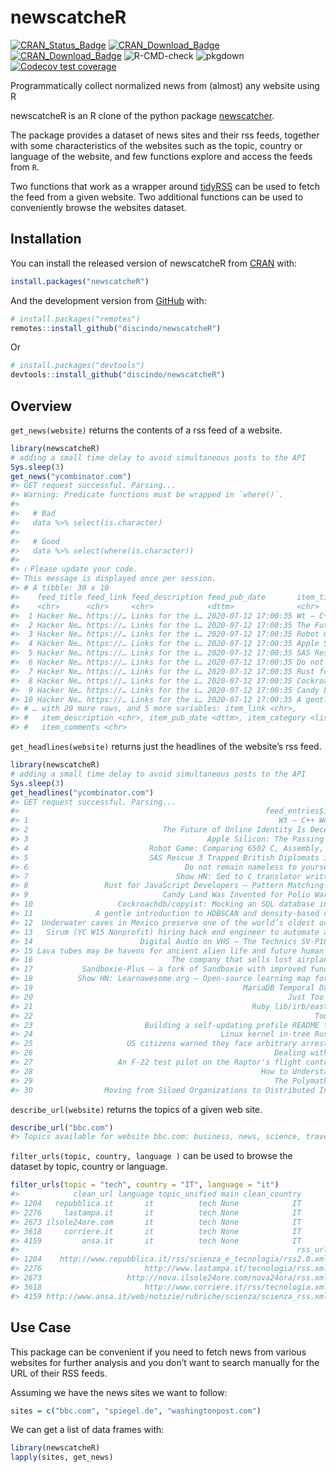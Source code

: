 
<!-- README.md is generated from README.Rmd. Please edit that file -->

# newscatcheR

<!-- badges: start -->

[![CRAN\_Status\_Badge](https://www.r-pkg.org/badges/version/newscatcheR)](https://cran.r-project.org/package=newscatcheR)
[![CRAN\_Download\_Badge](https://cranlogs.r-pkg.org/badges/newscatcheR)](https://CRAN.R-project.org/package=newscatcheR)
[![CRAN\_Download\_Badge](https://cranlogs.r-pkg.org/badges/grand-total/newscatcheR)](https://CRAN.R-project.org/package=newscatcheR)
![R-CMD-check](https://github.com/discindo/newscatcheR/workflows/R-CMD-check/badge.svg)
![pkgdown](https://github.com/discindo/newscatcheR/workflows/pkgdown/badge.svg)
[![Codecov test
coverage](https://codecov.io/gh/discindo/newscatcheR/branch/master/graph/badge.svg)](https://codecov.io/gh/discindo/newscatcheR?branch=master)

<!-- badges: end -->

Programmatically collect normalized news from (almost) any website using
R

newscatcheR is an R clone of the python package
[newscatcher](https://github.com/kotartemiy/newscatcher).

The package provides a dataset of news sites and their rss feeds,
together with some characteristics of the websites such as the topic,
country or language of the website, and few functions explore and access
the feeds from `R`.

Two functions that work as a wrapper around
[tidyRSS](https://github.com/RobertMyles/tidyRSS) can be used to fetch
the feed from a given website. Two additional functions can be used to
conveniently browse the websites dataset.

## Installation

You can install the released version of newscatcheR from
[CRAN](https://CRAN.R-project.org) with:

``` r
install.packages("newscatcheR")
```

And the development version from [GitHub](https://github.com/) with:

``` r
# install.packages("remotes")
remotes::install_github("discindo/newscatcheR")
```

Or

``` r
# install.packages("devtools")
devtools::install_github("discindo/newscatcheR")
```

## Overview

`get_news(website)` returns the contents of a rss feed of a website.

``` r
library(newscatcheR)
# adding a small time delay to avoid simultaneous posts to the API
Sys.sleep(3)
get_news("ycombinator.com")
#> GET request successful. Parsing...
#> Warning: Predicate functions must be wrapped in `where()`.
#> 
#>   # Bad
#>   data %>% select(is.character)
#> 
#>   # Good
#>   data %>% select(where(is.character))
#> 
#> ℹ Please update your code.
#> This message is displayed once per session.
#> # A tibble: 30 x 10
#>    feed_title feed_link feed_description feed_pub_date       item_title
#>    <chr>      <chr>     <chr>            <dttm>              <chr>     
#>  1 Hacker Ne… https://… Links for the i… 2020-07-12 17:00:35 Wt – C++ …
#>  2 Hacker Ne… https://… Links for the i… 2020-07-12 17:00:35 The Futur…
#>  3 Hacker Ne… https://… Links for the i… 2020-07-12 17:00:35 Robot Gam…
#>  4 Hacker Ne… https://… Links for the i… 2020-07-12 17:00:35 Apple Sil…
#>  5 Hacker Ne… https://… Links for the i… 2020-07-12 17:00:35 SAS Rescu…
#>  6 Hacker Ne… https://… Links for the i… 2020-07-12 17:00:35 Do not re…
#>  7 Hacker Ne… https://… Links for the i… 2020-07-12 17:00:35 Rust for …
#>  8 Hacker Ne… https://… Links for the i… 2020-07-12 17:00:35 Cockroach…
#>  9 Hacker Ne… https://… Links for the i… 2020-07-12 17:00:35 Candy Lan…
#> 10 Hacker Ne… https://… Links for the i… 2020-07-12 17:00:35 A gentle …
#> # … with 20 more rows, and 5 more variables: item_link <chr>,
#> #   item_description <chr>, item_pub_date <dttm>, item_category <list>,
#> #   item_comments <chr>
```

`get_headlines(website)` returns just the headlines of the website’s rss
feed.

``` r
library(newscatcheR)
# adding a small time delay to avoid simultaneous posts to the API
Sys.sleep(3)  
get_headlines("ycombinator.com")
#> GET request successful. Parsing...
#>                                                       feed_entries$item_title
#> 1                                                        Wt – C++ Web Toolkit
#> 2                              The Future of Online Identity Is Decentralized
#> 3                                        Apple Silicon: The Passing of Wintel
#> 4                           Robot Game: Comparing 6502 C, Assembly, and Forth
#> 5                           SAS Rescue 3 Trapped British Diplomats in Albania
#> 6                                   Do not remain nameless to yourself (1966)
#> 7                                 Show HN: Sed to C translator written in sed
#> 8                 Rust for JavaScript Developers – Pattern Matching and Enums
#> 9                              Candy Land Was Invented for Polio Wards (2019)
#> 10                   Cockroachdb/copyist: Mocking an SQL database in Go tests
#> 11              A gentle introduction to HDBSCAN and density-based clustering
#> 12  Underwater caves in Mexico preserve one of the world’s oldest ochre mines
#> 13   Sirum (YC W15 Nonprofit) hiring back end engineer to automate a pharmacy
#> 14                        Digital Audio on VHS – The Technics SV-P100 [video]
#> 15 Lava tubes may be havens for ancient alien life and future human explorers
#> 16                               The company that sells lost airplane luggage
#> 17           Sandboxie-Plus – a fork of Sandboxie with improved functionality
#> 18          Show HN: Learnawesome.org – Open-source learning map for humanity
#> 19                                               MariaDB Temporal Data Tables
#> 20                                                         Just Too Efficient
#> 21                                                 Ruby lib/irb/easter-egg.rb
#> 22                                                               Tour of Rust
#> 23                         Building a self-updating profile README for GitHub
#> 24                                          Linux kernel in-tree Rust support
#> 25                     US citizens warned they face arbitrary arrest in China
#> 26                                                      Dealing with Insomnia
#> 27                   An F-22 test pilot on the Raptor's flight control system
#> 28                                                   How to Understand Things
#> 29                                                      The Polymath Playbook
#> 30                Moving from Siloed Organizations to Distributed Individuals
```

`describe_url(website)` returns the topics of a given web site.

``` r
describe_url("bbc.com")
#> Topics available for website bbc.com: business, news, science, travel.
```

`filter_urls(topic, country, language )` can be used to browse the
dataset by topic, country or language.

``` r
filter_urls(topic = "tech", country = "IT", language = "it")
#>            clean_url language topic_unified main clean_country
#> 1204   repubblica.it       it          tech None            IT
#> 2276     lastampa.it       it          tech None            IT
#> 2673 ilsole24ore.com       it          tech None            IT
#> 3618     corriere.it       it          tech None            IT
#> 4159         ansa.it       it          tech None            IT
#>                                                              rss_url GlobalRank
#> 1204    http://www.repubblica.it/rss/scienza_e_tecnologia/rss2.0.xml       1086
#> 2276                       http://www.lastampa.it/tecnologia/rss.xml       2413
#> 2673                   http://nova.ilsole24ore.com/nova24ora/rss.xml       2681
#> 3618                       http://www.corriere.it/rss/tecnologia.xml       1328
#> 4159 http://www.ansa.it/web/notizie/rubriche/scienza/scienza_rss.xml       2248
```

## Use Case

This package can be convenient if you need to fetch news from various
websites for further analysis and you don’t want to search manually for
the URL of their RSS feeds.

Assuming we have the news sites we want to follow:

``` r
sites = c("bbc.com", "spiegel.de", "washingtonpost.com")
```

We can get a list of data frames with:

``` r
library(newscatcheR)
lapply(sites, get_news)
```
